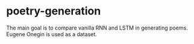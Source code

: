 # poetry-generation
The main goal is to compare vanilla RNN and LSTM in generating poems. Eugene Onegin is used as a dataset.
